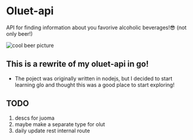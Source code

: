# Oluet-api

API for finding information about you favorive alcoholic beverages!😎
(not only beer!)

![cool beer picture](https://cdn1.iconfinder.com/data/icons/zaficons-foods-1/512/beer-512.png) 

## This is a rewrite of my oluet-api in go!

- The poject was originally written in nodejs, but I decided to start learning glo and thought this was a good place to start exploring!

## TODO
1. descs for juoma
2. maybe make a separate type for olut
3. daily update rest internal route
